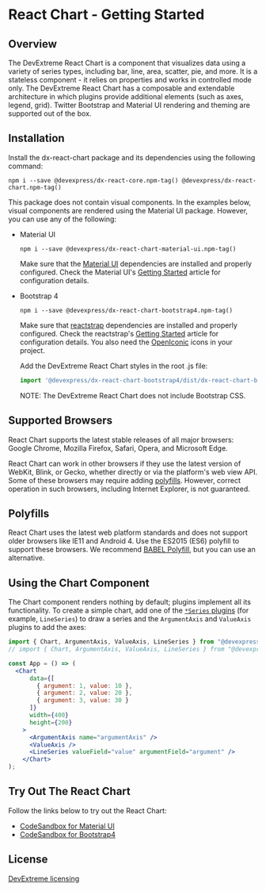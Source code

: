 # React Chart - Getting Started

## Overview

The DevExtreme React Chart is a component that visualizes data using a variety of series types, including bar, line, area, scatter, pie, and more. It is a stateless component - it relies on properties and works in controlled mode only. The DevExtreme React Chart has a composable and extendable architecture in which plugins provide additional elements (such as axes, legend, grid). Twitter Bootstrap and Material UI rendering and theming are supported out of the box.

## Installation

Install the dx-react-chart package and its dependencies using the following command:

```
npm i --save @devexpress/dx-react-core.npm-tag() @devexpress/dx-react-chart.npm-tag()
```

This package does not contain visual components. In the examples below, visual components are rendered using the Material UI package. However, you can use any of the following:

- Material UI

  ```
  npm i --save @devexpress/dx-react-chart-material-ui.npm-tag()
  ```

  Make sure that the [Material UI](https://material-ui-1dab0.firebaseapp.com/) dependencies are installed and properly configured. Check the Material UI's [Getting Started](https://material-ui-1dab0.firebaseapp.com/getting-started/installation) article for configuration details.

- Bootstrap 4

  ```
  npm i --save @devexpress/dx-react-chart-bootstrap4.npm-tag()
  ```

  Make sure that [reactstrap](https://reactstrap.github.io/) dependencies are installed and properly configured. Check the reactstrap's [Getting Started](https://reactstrap.github.io/) article for configuration details. You also need the [OpenIconic](https://useiconic.com/open) icons in your project.

  Add the DevExtreme React Chart styles in the root .js file:

  ```js
  import '@devexpress/dx-react-chart-bootstrap4/dist/dx-react-chart-bootstrap4.css';
  ```

  NOTE: The DevExtreme React Chart does not include Bootstrap CSS.

## Supported Browsers

React Chart supports the latest stable releases of all major browsers: Google Chrome, Mozilla Firefox, Safari, Opera, and Microsoft Edge.

React Chart can work in other browsers if they use the latest version of WebKit, Blink, or Gecko, whether directly or via the platform's web view API. Some of these browsers may require adding [polyfills](#polyfills). However, correct operation in such browsers, including Internet Explorer, is not guaranteed.

## Polyfills

React Chart uses the latest web platform standards and does not support older browsers like IE11 and Android 4. Use the ES2015 (ES6) polyfill to support these browsers. We recommend [BABEL Polyfill](https://babeljs.io/docs/usage/polyfill/), but you can use an alternative.

## Using the Chart Component

The Chart component renders nothing by default; plugins implement all its functionality. To create a simple chart, add one of the [`*Series` plugins](series.md) (for example, `LineSeries`) to draw a series and the `ArgumentAxis` and `ValueAxis` plugins to add the axes:

```jsx
import { Chart, ArgumentAxis, ValueAxis, LineSeries } from "@devexpress/dx-react-chart-material-ui";
// import { Chart, ArgumentAxis, ValueAxis, LineSeries } from "@devexpress/dx-react-chart-bootstrap4";

const App = () => (
  <Chart
      data={[
        { argument: 1, value: 10 },
        { argument: 2, value: 20 },
        { argument: 3, value: 30 }
      ]}
      width={400}
      height={200}
    >
      <ArgumentAxis name="argumentAxis" />
      <ValueAxis />
      <LineSeries valueField="value" argumentField="argument" />
    </Chart>
);

```

## Try Out The React Chart

Follow the links below to try out the React Chart:

- [CodeSandbox for Material UI](https://codesandbox.io/s/vqo8yw5om7)
- [CodeSandbox for Bootstrap4](https://codesandbox.io/s/5x17l61xyk)

## License

[DevExtreme licensing](https://js.devexpress.com/licensing/)
